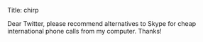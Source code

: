 Title: chirp

Dear Twitter, please recommend alternatives to Skype for cheap international phone calls from my computer. Thanks!
